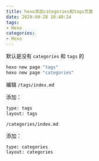 ```yaml
---
title: hexo添加categories和tags页面
date: 2020-09-28 10:40:24
tags:
- Hexo
categories:
- Hexo
---
```


默认是没有 `categories` 和 `tags` 的

```sh
hexo new page "tags"
hexo new page "categories"
```

编辑 `/tags/index.md`

添加：

```sh
type: tags
layout: tags
```

`/categories/index.md`

添加：

```sh
type: categories
layout: categories
```